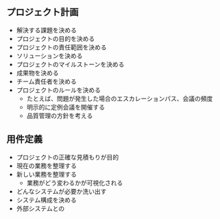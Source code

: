 ## プロジェクト計画
- 解決する課題を決める
- プロジェクトの目的を決める
- プロジェクトの責任範囲を決める
- ソリューションを決める
- プロジェクトのマイルストーンを決める
- 成果物を決める
- チーム責任者を決める
- プロジェクトのルールを決める
  - たとえば、問題が発生した場合のエスカレーションパス、会議の頻度
  - 明示的に定例会議を開催する
  - 品質管理の方針を考える

## 用件定義
- プロジェクトの正確な見積もりが目的
- 現在の業務を整理する
- 新しい業務を整理する
  - 業務がどう変わるかが可視化される
- どんなシステムが必要か洗い出す
- システム構成を決める
- 外部システムとの